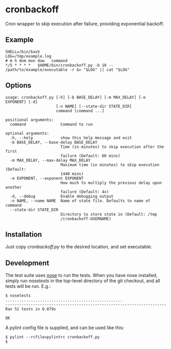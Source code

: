 cronbackoff
===========

Cron wrapper to skip execution after failure, providing exponential backoff.

Example
-------
    SHELL=/bin/bash
    LOG=/tmp/example.log
    # m h dom mon dow   command
    */5 * * * *   $HOME/bin/cronbackoff.py -b 10 -- /path/to/example/executable -r &> "$LOG" || cat "$LOG"

Options
-------
    usage: cronbackoff.py [-h] [-b BASE_DELAY] [-m MAX_DELAY] [-e EXPONENT] [-d]
                          [-n NAME] [--state-dir STATE_DIR]
                          command [command ...]

    positional arguments:
      command               Command to run

    optional arguments:
      -h, --help            show this help message and exit
      -b BASE_DELAY, --base-delay BASE_DELAY
                            Time (in minutes) to skip execution after the first
                            failure (Default: 60 mins)
      -m MAX_DELAY, --max-delay MAX_DELAY
                            Maximum time (in minutes) to skip execution (Default:
                            1440 mins)
      -e EXPONENT, --exponent EXPONENT
                            How much to multiply the previous delay upon another
                            failure (Default: 4x)
      -d, --debug           Enable debugging output
      -n NAME, --name NAME  Name of state file. Defaults to name of command
      --state-dir STATE_DIR
                            Directory to store state in (Default: /tmp
                            /cronbackoff-USERNAME)

Installation
------------
Just copy *cronbackoff.py* to the desired location, and set executable.

Development
-----------
The test suite uses [nose](https://nose.readthedocs.org/) to run the tests. When you have nose installed, simply run *nosetests* in the top-level directory of the git checkout, and all tests will be run. E.g.:

    $ nosetests
    ...................................................
    ----------------------------------------------------------------------
    Ran 51 tests in 0.079s
    
    OK

A pylint config file is supplied, and can be used like this:

    $ pylint --rcfile=pylintrc cronbackoff.py
    $
